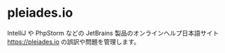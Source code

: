 # pleiades.io
IntelliJ や PhpStorm などの JetBrains 製品のオンラインヘルプ日本語サイト https://pleiades.io の誤訳や問題を管理します。
